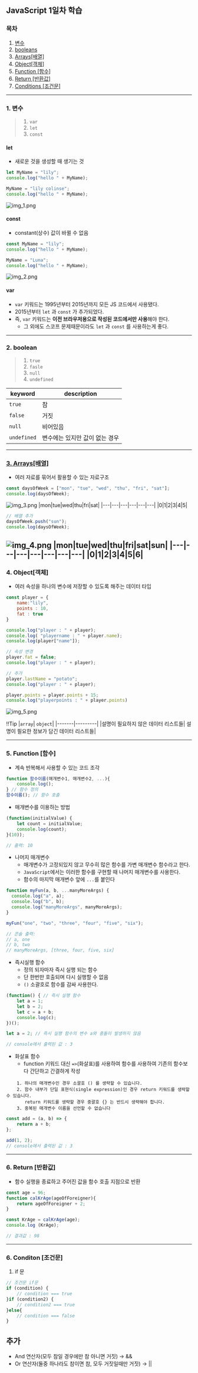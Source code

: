 ## JavaScript 1일차 학습

### 목차

1. [변수](https://github.com/KangJeoungMi/Study-JavaScript/blob/master/markdown/day01.md#1-변수)
2. [booleans](https://github.com/KangJeoungMi/Study-JavaScript/blob/master/markdown/day01.md#2-boolean)
3. [Arrays[배열]](https://github.com/KangJeoungMi/Study-JavaScript/blob/master/markdown/day01.md#3-arrays배열)
4. [Object[객체]](https://github.com/KangJeoungMi/Study-JavaScript/blob/master/markdown/day01.md#4-object객체)
5. [Function [함수]](https://github.com/KangJeoungMi/Study-JavaScript/blob/master/markdown/day01.md#5-function-함수)
6. [Return [반환값]](https://github.com/KangJeoungMi/Study-JavaScript/blob/master/markdown/day01.md#6-return-반환값)
7. [Conditions [조건문]](https://github.com/KangJeoungMi/Study-JavaScript/blob/master/markdown/day01.md#6-conditon-조건문)

---

### 1. 변수
> 1. `var`
> 2. `let`
> 3. `const`

#### let
- 새로운 것을 생성할 때 생기는 것
```javascript
let MyName = "lily";
console.log("hello " + MyName);

MyName = "lily colinse";
console.log("hello " + MyName);
```
![img_1.png](../images/Day01/img01.png)

#### const
- constant(상수) 값이 바뀔 수 없음
```javascript
const MyName = "lily";
console.log("hello " + MyName);

MyName = "Luna";
console.log("hello " + MyName);
```
![img_2.png](../images/Day01/img02.png)

#### var
- `var` 키워드는 1995년부터 2015년까지 모든 JS 코드에서 사용됐다.
- 2015년부터 `let` 과 `const` 가 추가되었다.
- 즉, `var` 키워드는 **이전 브라우저용으로 작성된 코드에서만 사용**해야 한다.
  - 그 외에도 스코프 문제때문이라도 `let` 과 `const` 를 사용하는게 좋다.

---

### 2. boolean
> 1. `true`
> 2. `fasle`
> 3. `null`
> 4. `undefined`

|keyword|description|
|-------|-----------|
|`true`| 참|
|`false`| 거짓|
|`null`| 비어있음|
|`undefined`| 변수에는 있지만 값이 없는 경우|
---

### [3. Arrays[배열]](https://github.com/KangJeoungMi/Study-JavaScript/blob/master/markdown/day05.md)
- 여러 자료를 묶어서 활용할 수 있는 자료구조
```javascript
const daysOfWeek = ["mon", "tue", "wed", "thu", "fri", "sat"];
console.log(daysOfWeek);
```
![img_3.png](../images/Day01/img03.png)
|mon|tue|wed|thu|fri|sat|
|---|---|---|---|---|---|
|0|1|2|3|4|5|

```javascript
// 배열 추가
daysOfWeek.push("sun");
console.log(daysOfWeek);
```
![img_4.png](../images/Day01/img04.png)
|mon|tue|wed|thu|fri|sat|sun|
|---|---|---|---|---|---|---|
|0|1|2|3|4|5|6|
---



### 4. Object[객체]
- 여러 속성을 하나의 변수에 저장할 수 있도록 해주는 데이터 타입
```javascript
const player = {
    name:"lily",
    points : 10,
    fat : true
}

console.log("player : " + player);
console.log( "playername : " + player.name);
console.log(player["name"]);

// 속성 변경
player.fat = false;
console.log("player : " + player);

// 추가
player.lastName = "potato";
console.log("player : " + player);

player.points = player.points + 15;
console.log("playerpoints : " + player.points)
```
![img_5.png](../images/Day01/img05.png)


‼️Tip
|`array`| `object`|
|-------|---------|
|설명이 필요하지 않은 데이터 리스트들| 설명이 필요한 정보가 담긴 데이터 리스트들|

---

### 5. Function [함수]

- 계속 반복해서 사용할 수 있는 코드 조각
```javascript
function 함수이름(매개변수1, 매개변수2, ...){
    console.log();
} // 함수 정의
함수이름(); // 함수 호출
```
- 매개변수를 이용하는 방법
```javascript
(function(initialValue) {
    let count = initialValue;
    console.log(count);
}(10));

// 출력: 10
```

- 나머지 매개변수
    - 매개변수가 고정되있지 않고 무수히 많은 함수를 가변 매개변수 함수라고 한다.
    - `JavaScript`에서는 이러한 함수를 구현할 때 나머지 매개변수를 사용한다.
    - 함수의 마지막 매개변수 앞에 `...`를 붙인다
```javascript
function myFun(a, b, ...manyMoreArgs) {
  console.log("a", a);
  console.log("b", b);
  console.log("manyMoreArgs", manyMoreArgs);
}

myFun("one", "two", "three", "four", "five", "six");

// 콘솔 출력:
// a, one
// b, two
// manyMoreArgs, [three, four, five, six]
```

- 즉시실행 함수
    - 정의 되자마자 즉시 실행 되는 함수
    - 단 한번만 호출되며 다시 실행할 수 없음
    - `()` 소괄호로 함수를 감싸 사용한다.
```javascript
(function() { // 즉시 실행 함수
    let a = 1;
    let b = 2;
    let c = a + b;
    console.log(c);
})();

let a = 2; // 즉시 실행 함수의 변수 a와 충돌이 발생하지 않음

// console에서 출력된 값 : 3
```
- 화살표 함수
    - function 키워드 대신 `=>`(화살표)를 사용하여 함수를 사용하여 기존의 함수보다 간단하고 간결하게 작성
```plain text
    1. 하나의 매개변수인 경우 소괄호 () 를 생략할 수 있습니다.
    2. 함수 내부가 단일 표현식(single expression)인 경우 return 키워드를 생략할 수 있습니다. 
       return 키워드를 생략할 경우 중괄호 {} 는 반드시 생략해야 합니다.
    3. 중복된 매개변수 이름을 선언할 수 없습니다
```
```javascript
const add = (a, b) => {
    return a + b;
};

add(1, 2);
// console에서 출력된 값 : 3
```



---

### 6. Return [반환값]
- 함수 실행을 종료하고 주어진 값을 함수 호출 지점으로 반환
```javascript
const age = 96;
function calKrAge(ageOfForeigner){
    return ageOfForeigner + 2;
}

const KrAge = calKrAge(age);
console.log (KrAge);

// 결과값 : 98
```
---

### 6. Conditon [조건문]

1. if 문

```javascript
// 조건문 if문
if (condition) {
    // condition === true
}if (condition2) {
    // condition2 === true
}else{
    // condition === false
}
```

## 추가
- And 연산자(모두 참일 경우에만 참 아니면 거짓) → &&
- Or 연산자(둘중 하나라도 참이면 참, 모두 거짓일때만 거짓) → ||